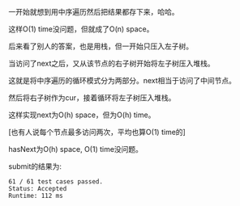 一开始就想到用中序遍历然后把结果都存下来，哈哈。

这样O(1) time没问题，但就成了O(n) space。

后来看了别人的答案，也是用栈，但一开始只压入左子树。

当访问了next之后，又从该节点的右子树开始将左子树压入堆栈。

这就是将中序遍历的循环模式分为两部分。next相当于访问了中间节点。

然后将右子树作为cur，接着循环将左子树压入堆栈。

这样实现next为O(h) space，但为O(h) time。

[也有人说每个节点最多访问两次，平均也算O(1) time的]

hasNext为O(h) space, O(1) time没问题。

submit的结果为:
```
61 / 61 test cases passed.
Status: Accepted
Runtime: 112 ms
```
